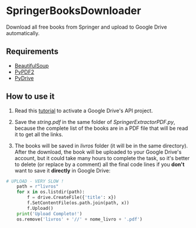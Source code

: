 # SpringerBooksDownloader
Download all free books from Springer and upload to Google Drive automatically. 

## Requirements
* [BeautifulSoup](https://www.crummy.com/software/BeautifulSoup/bs4/doc/)
* [PyPDF2](https://pythonhosted.org/PyPDF2/)
* [PyDrive](https://pythonhosted.org/PyDrive/)

## How to use it
1) Read this [tutorial](https://medium.com/@annissouames99/how-to-upload-files-automatically-to-drive-with-python-ee19bb13dda) to activate a Google Drive's API project.

2) Save the *string.pdf* in the same folder of *SpringerExtractorPDF.py*, because the complete list of the books are in a PDF file that will be read it to get all the links. 

3) The books will be saved in *livros* folder (it will be in the same directory). After the download, the book will be uploaded to your Google Drive's account, but it could take many hours to complete the task, so it's better to delete (or replace by a comment) all the final code lines if you **don't** want to save it **directly** in Google Drive:
```Python
# UPLOAD - VERY SLOW !
    path = r"livros"   
    for x in os.listdir(path): 
        f = drive.CreateFile({'title': x}) 
        f.SetContentFile(os.path.join(path, x)) 
        f.Upload() 
    print('Upload Completo!')
    os.remove('livros' + '//' + nome_livro + '.pdf')
 ```
